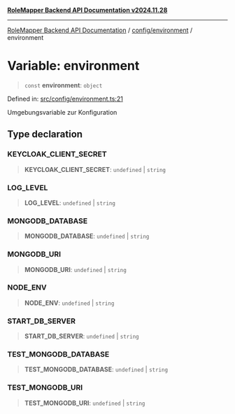 [**RoleMapper Backend API Documentation v2024.11.28**](../../../README.md)

***

[RoleMapper Backend API Documentation](../../../modules.md) / [config/environment](../README.md) / environment

# Variable: environment

> `const` **environment**: `object`

Defined in: [src/config/environment.ts:21](https://github.com/FlowCraft-AG/RoleMapper/blob/046a4446f7c1ce6f2997dfd7b028c1b4223ffb6a/backend/src/config/environment.ts#L21)

Umgebungsvariable zur Konfiguration

## Type declaration

### KEYCLOAK\_CLIENT\_SECRET

> **KEYCLOAK\_CLIENT\_SECRET**: `undefined` \| `string`

### LOG\_LEVEL

> **LOG\_LEVEL**: `undefined` \| `string`

### MONGODB\_DATABASE

> **MONGODB\_DATABASE**: `undefined` \| `string`

### MONGODB\_URI

> **MONGODB\_URI**: `undefined` \| `string`

### NODE\_ENV

> **NODE\_ENV**: `undefined` \| `string`

### START\_DB\_SERVER

> **START\_DB\_SERVER**: `undefined` \| `string`

### TEST\_MONGODB\_DATABASE

> **TEST\_MONGODB\_DATABASE**: `undefined` \| `string`

### TEST\_MONGODB\_URI

> **TEST\_MONGODB\_URI**: `undefined` \| `string`
